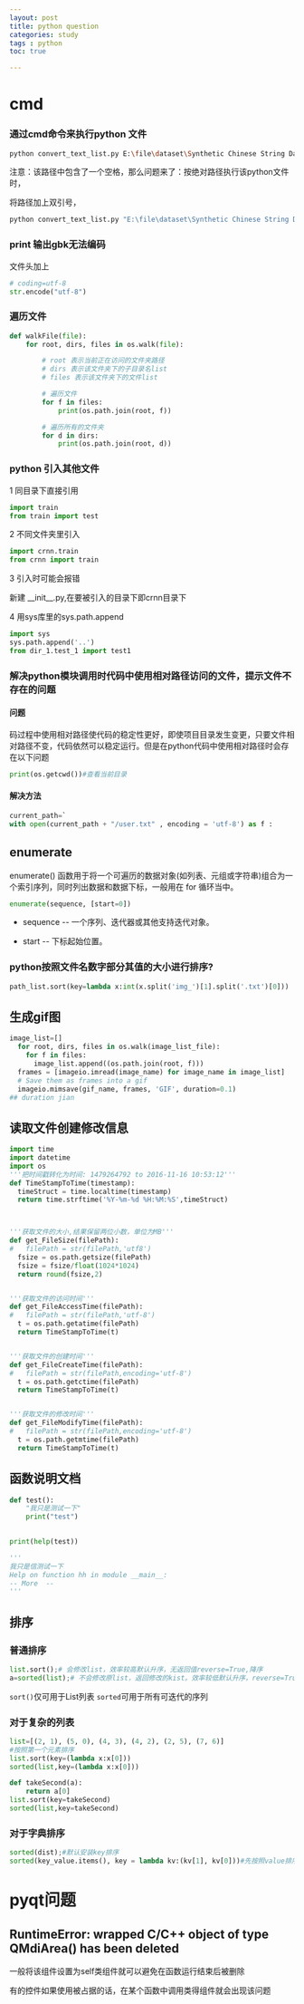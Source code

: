 ```yaml
---
layout: post
title: python question
categories: study
tags : python
toc: true

---
```


# cmd


### 通过cmd命令来执行python 文件

```bash
python convert_text_list.py E:\file\dataset\Synthetic Chinese String Dataset\train.txt > train_list.txt
```



注意：该路径中包含了一个空格，那么问题来了：按绝对路径执行该python文件时，

将路径加上双引号，

```bash
python convert_text_list.py "E:\file\dataset\Synthetic Chinese String Dataset\train.txt" > train_list.txt
```

### print 输出gbk无法编码

文件头加上

```python
# coding=utf-8
str.encode("utf-8")
```

### 遍历文件

```python
def walkFile(file):
    for root, dirs, files in os.walk(file):

        # root 表示当前正在访问的文件夹路径
        # dirs 表示该文件夹下的子目录名list
        # files 表示该文件夹下的文件list

        # 遍历文件
        for f in files:
            print(os.path.join(root, f))

        # 遍历所有的文件夹
        for d in dirs:
            print(os.path.join(root, d))
```

### python 引入其他文件

1 同目录下直接引用

```python
import train
from train import test
```

2 不同文件夹里引入

```python
import crnn.train
from crnn import train
```

3 引入时可能会报错

新建 \_\_init\_\_.py,在要被引入的目录下即crnn目录下

4 用sys库里的sys.path.append

```python
import sys
sys.path.append('..')
from dir_1.test_1 import test1

```



### 解决python模块调用时代码中使用相对路径访问的文件，提示文件不存在的问题

#### 问题

码过程中使用相对路径使代码的稳定性更好，即使项目目录发生变更，只要文件相对路径不变，代码依然可以稳定运行。但是在python代码中使用相对路径时会存在以下问题

```python
print(os.getcwd())#查看当前目录
```



#### 解决方法

```python
current_path=`
with open(current_path + "/user.txt" , encoding = 'utf-8') as f :
```

## enumerate

enumerate() 函数用于将一个可遍历的数据对象(如列表、元组或字符串)组合为一个索引序列，同时列出数据和数据下标，一般用在 for 循环当中。

```python
enumerate(sequence, [start=0])
```

- sequence -- 一个序列、迭代器或其他支持迭代对象。

- start -- 下标起始位置。

### python按照文件名数字部分其值的大小进行排序?

```python
path_list.sort(key=lambda x:int(x.split('img_')[1].split('.txt')[0]))
```

## 生成gif图

```python
image_list=[]
  for root, dirs, files in os.walk(image_list_file):
    for f in files:
      image_list.append((os.path.join(root, f)))
  frames = [imageio.imread(image_name) for image_name in image_list]
  # Save them as frames into a gif
  imageio.mimsave(gif_name, frames, 'GIF', duration=0.1)
## duration jian
```

## 读取文件创建修改信息

```python
import time
import datetime
import os
'''把时间戳转化为时间: 1479264792 to 2016-11-16 10:53:12'''
def TimeStampToTime(timestamp):
  timeStruct = time.localtime(timestamp)
  return time.strftime('%Y-%m-%d %H:%M:%S',timeStruct)



'''获取文件的大小,结果保留两位小数，单位为MB'''
def get_FileSize(filePath):
#   filePath = str(filePath,'utf8')
  fsize = os.path.getsize(filePath)
  fsize = fsize/float(1024*1024)
  return round(fsize,2)


'''获取文件的访问时间'''
def get_FileAccessTime(filePath):
#   filePath = str(filePath,'utf-8')
  t = os.path.getatime(filePath)
  return TimeStampToTime(t)


'''获取文件的创建时间'''
def get_FileCreateTime(filePath):
#   filePath = str(filePath,encoding='utf-8')
  t = os.path.getctime(filePath)
  return TimeStampToTime(t)


'''获取文件的修改时间'''
def get_FileModifyTime(filePath):
#   filePath = str(filePath,encoding='utf-8')
  t = os.path.getmtime(filePath)
  return TimeStampToTime(t)
```

##  函数说明文档

```python
def test():
    "我只是测试一下"
    print("test")
 
```

```python
print(help(test))

'''
我只是信测试一下
Help on function hh in module __main__:
-- More  --
'''
```

## 排序
### 普通排序
```python
list.sort();# 会修改list，效率较高默认升序，无返回值reverse=True,降序
a=sorted(list);# 不会修改原list，返回修改的kist。效率较低默认升序，reverse=True,降序

```
`sort()`仅可用于List列表
`sorted`可用于所有可迭代的序列

### 对于复杂的列表
```python
list=[(2, 1), (5, 0), (4, 3), (4, 2), (2, 5), (7, 6)]
#按照第一个元素排序
list.sort(key=(lambda x:x[0]))
sorted(list,key=(lambda x:x[0]))

def takeSecond(a):
    return a[0] 
list.sort(key=takeSecond)
sorted(list,key=takeSecond)
```
### 对于字典排序
```python
sorted(dist);#默认安装key排序
sorted(key_value.items(), key = lambda kv:(kv[1], kv[0]))#先按照value排序再按照key排序
```


# pyqt问题
## RuntimeError: wrapped C/C++ object of type QMdiArea() has been deleted

一般将该组件设置为self类组件就可以避免在函数运行结束后被删除

有的控件如果使用被占据的话，在某个函数中调用类得组件就会出现该问题
